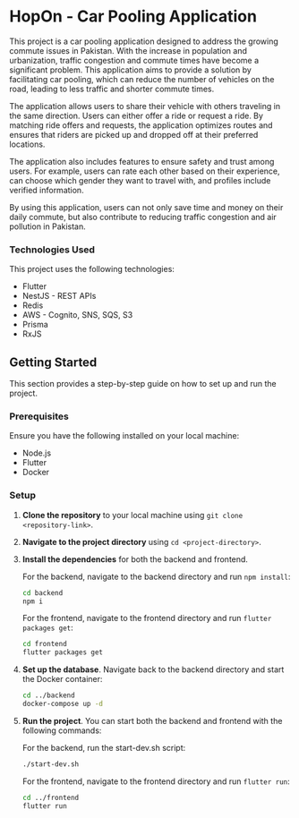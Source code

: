 # HopOn - Car Pooling Application #

This project is a car pooling application designed to address the growing commute issues in Pakistan. With the increase in population and urbanization, traffic congestion and commute times have become a significant problem. This application aims to provide a solution by facilitating car pooling, which can reduce the number of vehicles on the road, leading to less traffic and shorter commute times.

The application allows users to share their vehicle with others traveling in the same direction. Users can either offer a ride or request a ride. By matching ride offers and requests, the application optimizes routes and ensures that riders are picked up and dropped off at their preferred locations.

The application also includes features to ensure safety and trust among users. For example, users can rate each other based on their experience, can choose which gender they want to travel with, and profiles include verified information.

By using this application, users can not only save time and money on their daily commute, but also contribute to reducing traffic congestion and air pollution in Pakistan.


### Technologies Used ###

This project uses the following technologies:

* Flutter
* NestJS - REST APIs
* Redis
* AWS - Cognito, SNS, SQS, S3
* Prisma
* RxJS

## Getting Started

This section provides a step-by-step guide on how to set up and run the project.

### Prerequisites

Ensure you have the following installed on your local machine:

- Node.js
- Flutter
- Docker

### Setup

1. **Clone the repository** to your local machine using `git clone <repository-link>`.

2. **Navigate to the project directory** using `cd <project-directory>`.

3. **Install the dependencies** for both the backend and frontend.

      For the backend, navigate to the backend directory and run `npm install`:

      ```bash
      cd backend
      npm i
      ```

      For the frontend, navigate to the frontend directory and run `flutter packages get`:

      ```bash
      cd frontend
      flutter packages get
      ```

4. **Set up the database**. Navigate back to the backend directory and start the Docker container:
  
      ```bash
      cd ../backend
      docker-compose up -d
      ```

5. **Run the project**. You can start both the backend and frontend with the following commands:
  
      For the backend, run the start-dev.sh script:

      ```bash
      ./start-dev.sh
      ```

      For the frontend, navigate to the frontend directory and run `flutter run`:

      ```bash
      cd ../frontend
      flutter run
      ```

